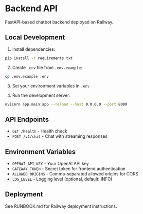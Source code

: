 # Backend API

FastAPI-based chatbot backend deployed on Railway.

## Local Development

1. Install dependencies:
```bash
pip install -r requirements.txt
```

2. Create `.env` file from `.env.example`:
```bash
cp .env.example .env
```

3. Set your environment variables in `.env`

4. Run the development server:
```bash
uvicorn app.main:app --reload --host 0.0.0.0 --port 8000
```

## API Endpoints

- `GET /health` - Health check
- `POST /v1/chat` - Chat with streaming responses

## Environment Variables

- `OPENAI_API_KEY` - Your OpenAI API key
- `GATEWAY_TOKEN` - Secret token for frontend authentication
- `ALLOWED_ORIGINS` - Comma-separated allowed origins for CORS
- `LOG_LEVEL` - Logging level (optional, default: INFO)

## Deployment

See RUNBOOK.md for Railway deployment instructions.
